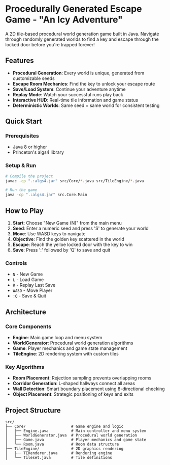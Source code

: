 # Procedurally Generated Escape Game - "An Icy Adventure"

A 2D tile-based procedural world generation game built in Java. Navigate through randomly generated worlds to find a key and escape through the locked door before you're trapped forever!

## Features

- **Procedural Generation**: Every world is unique, generated from customizable seeds
- **Escape Room Mechanics**: Find the key to unlock your escape route
- **Save/Load System**: Continue your adventure anytime
- **Replay Mode**: Watch your successful runs play back
- **Interactive HUD**: Real-time tile information and game status
- **Deterministic Worlds**: Same seed = same world for consistent testing

## Quick Start

### Prerequisites
- Java 8 or higher
- Princeton's algs4 library

### Setup & Run
```bash
# Compile the project
javac -cp ".:algs4.jar" src/Core/*.java src/TileEngine/*.java

# Run the game
java -cp ".:algs4.jar" src.Core.Main
```

## How to Play

1. **Start**: Choose "New Game (N)" from the main menu
2. **Seed**: Enter a numeric seed and press 'S' to generate your world
3. **Move**: Use WASD keys to navigate
4. **Objective**: Find the golden key scattered in the world
5. **Escape**: Reach the yelloe locked door with the key to win
6. **Save**: Press ':' followed by 'Q' to save and quit

### Controls
- `N` - New Game
- `L` - Load Game
- `R` - Replay Last Save
- `WASD` - Move Player
- `:Q` - Save & Quit

## Architecture

### Core Components
- **Engine**: Main game loop and menu system
- **WorldGenerator**: Procedural world generation algorithms
- **Game**: Player mechanics and game state management
- **TileEngine**: 2D rendering system with custom tiles

### Key Algorithms
- **Room Placement**: Rejection sampling prevents overlapping rooms
- **Corridor Generation**: L-shaped hallways connect all areas
- **Wall Detection**: Smart boundary placement using 8-directional checking
- **Object Placement**: Strategic positioning of keys and exits

## Project Structure

```
src/
├── Core/                    # Game engine and logic
│   ├── Engine.java          # Main controller and menu system
│   ├── WorldGenerator.java  # Procedural world generation
│   ├── Game.java            # Player mechanics and game state
│   └── Room.java            # Room data structure
├── TileEngine/              # 2D graphics rendering
│   ├── TERenderer.java      # Rendering engine
│   └── Tileset.java         # Tile definitions
```
